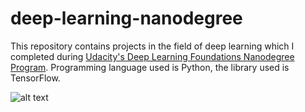 # deep-learning-nanodegree

This repository contains projects in the field of deep learning which I completed during <a href="https://www.udacity.com/course/deep-learning-nanodegree-foundation--nd101">Udacity's Deep Learning Foundations Nanodegree Program</a>. Programming language used is Python, the library used is TensorFlow. 

![alt text](http://blog.udacity.com/wp-content/uploads/2017/01/blog-1-1024x538.jpg)
